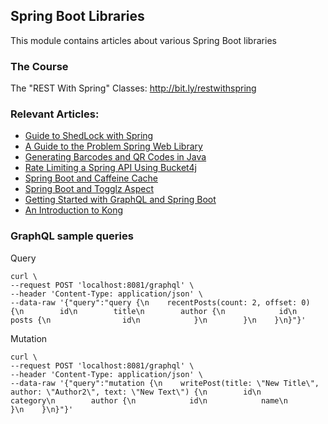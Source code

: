 ## Spring Boot Libraries

This module contains articles about various Spring Boot libraries

### The Course
The "REST With Spring" Classes: http://bit.ly/restwithspring

### Relevant Articles:

- [Guide to ShedLock with Spring](https://www.nabgc.com/shedlock-spring)
- [A Guide to the Problem Spring Web Library](https://www.nabgc.com/problem-spring-web)
- [Generating Barcodes and QR Codes in Java](https://www.nabgc.com/java-generating-barcodes-qr-codes)
- [Rate Limiting a Spring API Using Bucket4j](https://www.nabgc.com/spring-bucket4j)
- [Spring Boot and Caffeine Cache](https://www.nabgc.com/spring-boot-caffeine-cache)
- [Spring Boot and Togglz Aspect](https://www.nabgc.com/spring-togglz)
- [Getting Started with GraphQL and Spring Boot](https://www.nabgc.com/spring-graphql)
- [An Introduction to Kong](https://www.nabgc.com/kong)

### GraphQL sample queries

Query
```shell script
curl \
--request POST 'localhost:8081/graphql' \
--header 'Content-Type: application/json' \
--data-raw '{"query":"query {\n    recentPosts(count: 2, offset: 0) {\n        id\n        title\n        author {\n            id\n            posts {\n                id\n            }\n        }\n    }\n}"}'
```

Mutation
```shell script
curl \
--request POST 'localhost:8081/graphql' \
--header 'Content-Type: application/json' \
--data-raw '{"query":"mutation {\n    writePost(title: \"New Title\", author: \"Author2\", text: \"New Text\") {\n        id\n        category\n        author {\n            id\n            name\n        }\n    }\n}"}'
```
